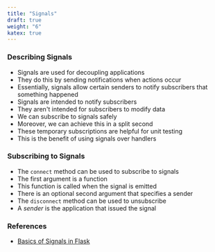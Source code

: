 ```yaml
---
title: "Signals"
draft: true
weight: "6"
katex: true
---
```


### Describing Signals
- Signals are used for decoupling applications
- They do this by sending notifications when actions occur
- Essentially, signals allow certain senders to notify subscribers that something happened
- Signals are intended to notify subscribers
- They aren't intended for subscribers to modify data
- We can subscribe to signals safely
- Moreover, we can achieve this in a split second
- These temporary subscriptions are helpful for unit testing
- This is the benefit of using signals over handlers

### Subscribing to Signals
- The `connect` method can be used to subscribe to signals
- The first argument is a function
- This function is called when the signal is emitted
- There is an optional second argument that specifies a sender
- The `disconnect` method can be used to unsubscribe
- A *sender* is the application that issued the signal

### References
- [Basics of Signals in Flask](https://flask.palletsprojects.com/en/1.1.x/signals/)
